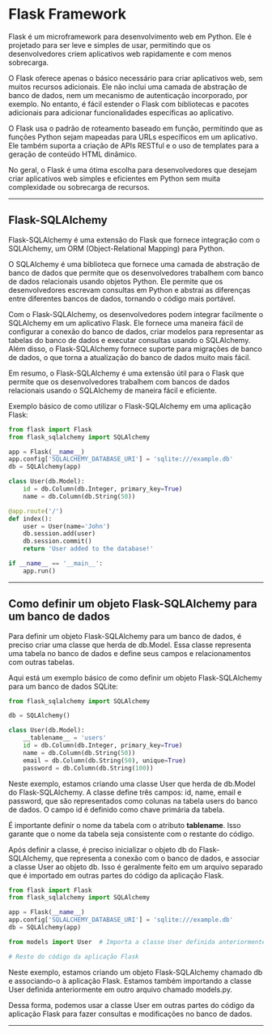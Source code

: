 # Flask Framework

Flask é um microframework para desenvolvimento web em Python. Ele é projetado para ser leve e simples de usar, permitindo que os desenvolvedores criem aplicativos web rapidamente e com menos sobrecarga.

O Flask oferece apenas o básico necessário para criar aplicativos web, sem muitos recursos adicionais. Ele não inclui uma camada de abstração de banco de dados, nem um mecanismo de autenticação incorporado, por exemplo. No entanto, é fácil estender o Flask com bibliotecas e pacotes adicionais para adicionar funcionalidades específicas ao aplicativo.

O Flask usa o padrão de roteamento baseado em função, permitindo que as funções Python sejam mapeadas para URLs específicos em um aplicativo. Ele também suporta a criação de APIs RESTful e o uso de templates para a geração de conteúdo HTML dinâmico.

No geral, o Flask é uma ótima escolha para desenvolvedores que desejam criar aplicativos web simples e eficientes em Python sem muita complexidade ou sobrecarga de recursos.

---

## Flask-SQLAlchemy

Flask-SQLAlchemy é uma extensão do Flask que fornece integração com o SQLAlchemy, um ORM (Object-Relational Mapping) para Python.

O SQLAlchemy é uma biblioteca que fornece uma camada de abstração de banco de dados que permite que os desenvolvedores trabalhem com banco de dados relacionais usando objetos Python. Ele permite que os desenvolvedores escrevam consultas em Python e abstrai as diferenças entre diferentes bancos de dados, tornando o código mais portável.

Com o Flask-SQLAlchemy, os desenvolvedores podem integrar facilmente o SQLAlchemy em um aplicativo Flask. Ele fornece uma maneira fácil de configurar a conexão do banco de dados, criar modelos para representar as tabelas do banco de dados e executar consultas usando o SQLAlchemy. Além disso, o Flask-SQLAlchemy fornece suporte para migrações de banco de dados, o que torna a atualização do banco de dados muito mais fácil.

Em resumo, o Flask-SQLAlchemy é uma extensão útil para o Flask que permite que os desenvolvedores trabalhem com bancos de dados relacionais usando o SQLAlchemy de maneira fácil e eficiente.

Exemplo básico de como utilizar o Flask-SQLAlchemy em uma aplicação Flask:

~~~py
from flask import Flask
from flask_sqlalchemy import SQLAlchemy

app = Flask(__name__)
app.config['SQLALCHEMY_DATABASE_URI'] = 'sqlite:///example.db'
db = SQLAlchemy(app)

class User(db.Model):
    id = db.Column(db.Integer, primary_key=True)
    name = db.Column(db.String(50))

@app.route('/')
def index():
    user = User(name='John')
    db.session.add(user)
    db.session.commit()
    return 'User added to the database!'

if __name__ == '__main__':
    app.run()
~~~

---

## Como definir um objeto Flask-SQLAlchemy para um banco de dados

Para definir um objeto Flask-SQLAlchemy para um banco de dados, é preciso criar uma classe que herda de db.Model. Essa classe representa uma tabela no banco de dados e define seus campos e relacionamentos com outras tabelas.

Aqui está um exemplo básico de como definir um objeto Flask-SQLAlchemy para um banco de dados SQLite:

~~~py
from flask_sqlalchemy import SQLAlchemy

db = SQLAlchemy()

class User(db.Model):
    __tablename__ = 'users'
    id = db.Column(db.Integer, primary_key=True)
    name = db.Column(db.String(50))
    email = db.Column(db.String(50), unique=True)
    password = db.Column(db.String(100))
~~~

Neste exemplo, estamos criando uma classe User que herda de db.Model do Flask-SQLAlchemy. A classe define três campos: id, name, email e password, que são representados como colunas na tabela users do banco de dados. O campo id é definido como chave primária da tabela.

É importante definir o nome da tabela com o atributo __tablename__. Isso garante que o nome da tabela seja consistente com o restante do código.

Após definir a classe, é preciso inicializar o objeto db do Flask-SQLAlchemy, que representa a conexão com o banco de dados, e associar a classe User ao objeto db. Isso é geralmente feito em um arquivo separado que é importado em outras partes do código da aplicação Flask.


~~~py
from flask import Flask
from flask_sqlalchemy import SQLAlchemy

app = Flask(__name__)
app.config['SQLALCHEMY_DATABASE_URI'] = 'sqlite:///example.db'
db = SQLAlchemy(app)

from models import User  # Importa a classe User definida anteriormente

# Resto do código da aplicação Flask
~~~

Neste exemplo, estamos criando um objeto Flask-SQLAlchemy chamado db e associando-o à aplicação Flask. Estamos também importando a classe User definida anteriormente em outro arquivo chamado models.py.

Dessa forma, podemos usar a classe User em outras partes do código da aplicação Flask para fazer consultas e modificações no banco de dados.

---